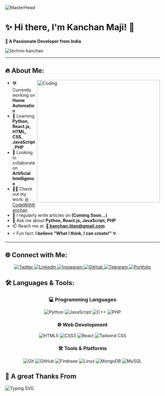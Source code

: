 ![MasterHead](https://1.bp.blogspot.com/-7A4WynwLsMw/XbBpCXG8fHI/AAAAAAAAMt4/uOa1bpLskYgrwGbllhSu2SDj_Mig8SXJQCLcBGAsYHQ/s1600/2000_600px.gif)

# ✨ Hi there, I'm Kanchan Maji! 👋

**🚀 A Passionate Developer from India**  

<img src="https://komarev.com/ghpvc/?username=tecno-kanchan&label=Profile%20views&color=0e75b6&style=flat" alt="techno-kanchan" />

---

## 🔥 About Me:
<img align="right" alt="Coding" width="400" src="https://cdn.dribbble.com/users/1162077/screenshots/3848914/programmer.gif​">

- 🛠️ Currently working on **Home Automation**
- 🌱 Learning **Python, React.js, HTML, CSS, JavaScript, PHP**
- 🤝 Looking to collaborate on **Artificial Intelligence**
- 👨‍💻 Check out my work: [🌐 CodeWithKanchan](https://codewithkanchan.com)
- 📝 I regularly write articles on **(Coming Soon...)**
- 💬 Ask me about **Python, React.js, JavaScript, PHP**
- 📫 Reach me at: **[📧 kanchan.iitan@gmail.com](mailto:kanchan.iitan@gmail.com)**
- ⚡ Fun fact: **I believe "What I think, I can create!" ✨**

---

## 🌐 Connect with Me:
<div align="center">
  
  <a href="https://twitter.com/kanchan_maji_">
    <img src="https://img.shields.io/badge/-Twitter-1DA1F2?style=for-the-badge&logo=twitter&logoColor=white" alt="Twitter">
  </a>
  <a href="https://linkedin.com/in/kanchan-maji-40b468347">
    <img src="https://img.shields.io/badge/-LinkedIn-0077B5?style=for-the-badge&logo=linkedin&logoColor=white" alt="LinkedIn">
  </a>
  <a href="https://instagram.com/code_with_kanchan">
    <img src="https://img.shields.io/badge/-Instagram-E4405F?style=for-the-badge&logo=instagram&logoColor=white" alt="Instagram">
  </a>
  <a href="https://github.com/tecno-kanchan">
    <img src="https://img.shields.io/badge/-GitHub-181717?style=for-the-badge&logo=github&logoColor=white" alt="GitHub">
  </a>
  <a href="https://t.me/codewithkanchan">
    <img src="https://img.shields.io/badge/-Telegram-26A5E4?style=for-the-badge&logo=telegram&logoColor=white" alt="Telegram">
  </a>
  <a href="https://codewithkanchan.com">
    <img src="https://img.shields.io/badge/-Portfolio-00C853?style=for-the-badge&logo=google-chrome&logoColor=white" alt="Portfolio">
  </a>

</div>

## 🛠️ Languages & Tools:

<div align="center">

### 💻 Programming Languages
![Python](https://img.shields.io/badge/-Python-3776AB?style=for-the-badge&logo=python&logoColor=white)
![JavaScript](https://img.shields.io/badge/-JavaScript-F7DF1E?style=for-the-badge&logo=javascript&logoColor=black)
![C++](https://img.shields.io/badge/-C++-00599C?style=for-the-badge&logo=cplusplus&logoColor=white)
![PHP](https://img.shields.io/badge/-PHP-777BB4?style=for-the-badge&logo=php&logoColor=white)

### 🌐 Web Development
![HTML5](https://img.shields.io/badge/-HTML5-E34F26?style=for-the-badge&logo=html5&logoColor=white)
![CSS3](https://img.shields.io/badge/-CSS3-1572B6?style=for-the-badge&logo=css3&logoColor=white)
![React](https://img.shields.io/badge/-React-61DAFB?style=for-the-badge&logo=react&logoColor=black)
![Tailwind CSS](https://img.shields.io/badge/-TailwindCSS-38B2AC?style=for-the-badge&logo=tailwind-css&logoColor=white)

### 🛠️ Tools & Platforms
![Git](https://img.shields.io/badge/-Git-F05032?style=for-the-badge&logo=git&logoColor=white)
![GitHub](https://img.shields.io/badge/-GitHub-181717?style=for-the-badge&logo=github&logoColor=white)
![Firebase](https://img.shields.io/badge/-Firebase-FFCA28?style=for-the-badge&logo=firebase&logoColor=black)
![Linux](https://img.shields.io/badge/-Linux-FCC624?style=for-the-badge&logo=linux&logoColor=black)
![MongoDB](https://img.shields.io/badge/-MongoDB-47A248?style=for-the-badge&logo=mongodb&logoColor=white)
![MySQL](https://img.shields.io/badge/-MySQL-4479A1?style=for-the-badge&logo=mysql&logoColor=white)

</div>

## 👋 A great Thanks From
![Typing SVG](https://readme-typing-svg.herokuapp.com?font=Fira+Code&size=30&duration=3000&pause=500&color=00C853&center=false&vCenter=true&multiline=false&width=280&height=40&lines=Kanchan+Maji)
